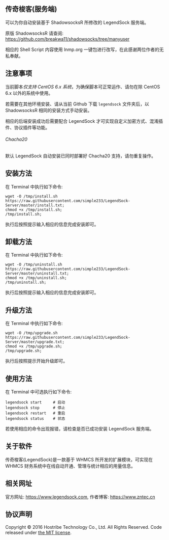## 传奇梭客(服务端)
可以为你自动安装基于 ShadowsocksR 所修改的 LegendSock 服务端。

原版 ShadowsocksR 请查阅: https://github.com/breakwa11/shadowsocks/tree/manyuser

相应的 Shell Script 内容使用 lnmp.org 一键包进行改写，在此感谢两位作者的无私奉献。

## 注意事项
当前脚本*仅支持 CentOS 6.x 系统*，为确保脚本可正常运作、请勿在除 CentOS 6.x 以外的系统中使用。

若需要在其他环境安装、请从当前 Github 下载 `legendsock` 文件夹后，以 ShadowsocksR 相同的安装方式手动安装。

相应的后端安装成功后需要配合 LegendSock 才可实现自定义加密方式、混淆插件、协议插件等功能。

###### Chacha20

默认 LegendSock 自动安装已同时部署好 Chacha20 支持，请勿重复操作。

## 安装方法
在 Terminal 中执行如下命令:
```
wget -O /tmp/install.sh https://raw.githubusercontent.com/simple233/LegendSock-Server/master/install.txt;
chmod +x /tmp/install.sh;
/tmp/install.sh;
```
执行后按照提示输入相应的信息完成安装即可。

## 卸载方法
在 Terminal 中执行如下命令:
```
wget -O /tmp/uninstall.sh https://raw.githubusercontent.com/simple233/LegendSock-Server/master/uninstall.txt;
chmod +x /tmp/uninstall.sh;
/tmp/uninstall.sh;
```
执行后按照提示输入相应的信息完成安装即可。

## 升级方法
在 Terminal 中执行如下命令:
```
wget -O /tmp/upgrade.sh https://raw.githubusercontent.com/simple233/LegendSock-Server/master/upgrade.txt;
chmod +x /tmp/upgrade.sh;
/tmp/upgrade.sh;
```
执行后按照提示开始升级即可。

## 使用方法
在 Terminal 中可选执行如下命令:
```
legendsock start     # 启动
legendsock stop      # 停止
legendsock restart   # 重启
legendsock status    # 状态
```
若使用相应的命令出现报错，请检查是否已成功安装 LegendSock 服务端。

## 关于软件
传奇梭客(LegendSock)是一款基于 WHMCS 所开发的扩展模块，可实现在 WHMCS 财务系统中在线自动开通、管理与统计相应的用量信息。

## 相关网址
官方网址: https://www.legendsock.com, 作者博客: https://www.zntec.cn

## 协议声明
Copyright &copy; 2016 Hostribe Technology Co., Ltd. All Rights Reserved. Code released under [the MIT license](https://github.com/babytomas/LegendSock-Server/blob/master/LICENSE).
